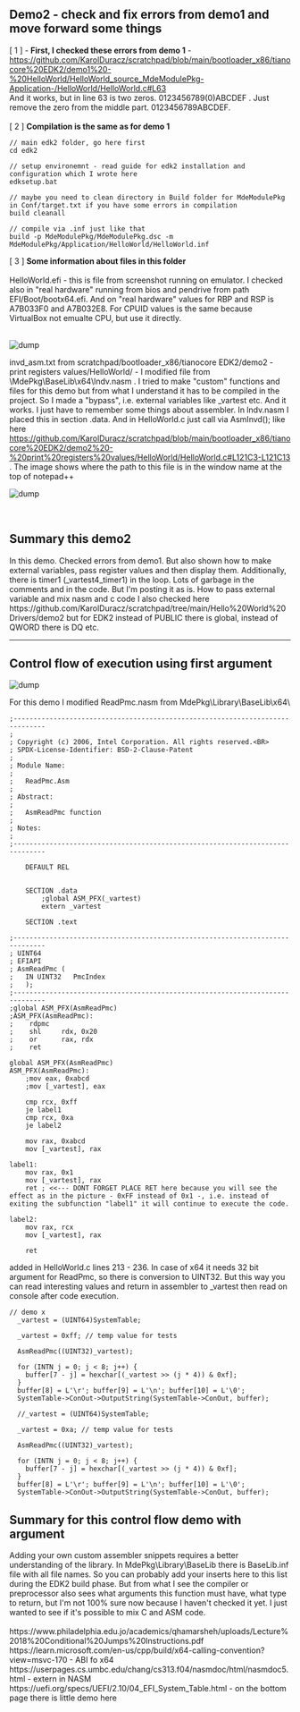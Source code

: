 <h2>Demo2 - check and fix errors from demo1 and move forward some things</h2>

[ 1 ] - <b>First, I checked these errors from demo 1</b> - https://github.com/KarolDuracz/scratchpad/blob/main/bootloader_x86/tianocore%20EDK2/demo1%20-%20HelloWorld/HelloWorld_source_MdeModulePkg-Application-/HelloWorld/HelloWorld.c#L63 <br />
And it works, but in line 63 is two zeros. 0123456789(0)ABCDEF . Just remove the zero from the middle part. 0123456789ABCDEF.
<br /><br />
[ 2 ] <b>Compilation is the same as for demo 1</b>

```
// main edk2 folder, go here first
cd edk2

// setup environemnt - read guide for edk2 installation and configuration which I wrote here
edksetup.bat

// maybe you need to clean directory in Build folder for MdeModulePkg in Conf/target.txt if you have some errors in compilation
build cleanall

// compile via .inf just like that
build -p MdeModulePkg/MdeModulePkg.dsc -m MdeModulePkg/Application/HelloWorld/HelloWorld.inf
```

[ 3 ] <b>Some information about files in this folder</b> <br /><br />
HelloWorld.efi - this is file from screenshot running on emulator. I checked also in "real hardware" running from bios and pendrive from path EFI/Boot/bootx64.efi. And on "real hardware" values for RBP and RSP is A7B033F0 and A7B032E8. For CPUID values is the same because VirtualBox not emualte CPU, but use it directly. <br /><br />

![dump](https://github.com/KarolDuracz/scratchpad/blob/main/bootloader_x86/tianocore%20EDK2/demo2%20-%20print%20registers%20values/132%20-%2006-01-2025%20-%20test%20demo%202%20github.png?raw=true)

invd_asm.txt from scratchpad/bootloader_x86/tianocore EDK2/demo2 - print registers values/HelloWorld/ - I modified file from \MdePkg\BaseLib\x64\lndv.nasm . I tried to make "custom" functions and files for this demo but from what I understand it has to be compiled in the project. So I made a "bypass", i.e. external variables like _vartest etc. And it works. I just have to remember some things about assembler. In lndv.nasm I placed this in section .data. And in HelloWorld.c just call via AsmInvd(); like here https://github.com/KarolDuracz/scratchpad/blob/main/bootloader_x86/tianocore%20EDK2/demo2%20-%20print%20registers%20values/HelloWorld/HelloWorld.c#L121C3-L121C13 . The image shows where the path to this file is in the window name at the top of notepad++

![dump](https://raw.githubusercontent.com/KarolDuracz/scratchpad/refs/heads/main/bootloader_x86/tianocore%20EDK2/demo2%20-%20print%20registers%20values/HelloWorld/invd_asm_path.bmp)

<br />
<h2>Summary this demo2</h2>
In this demo. Checked errors from demo1. But also shown how to make external variables, pass register values ​​and then display them. Additionally, there is timer1 (_vartest4_timer1) in the loop. Lots of garbage in the comments and in the code. But I'm posting it as is. How to pass external variable and mix nasm and c code I also checked here https://github.com/KarolDuracz/scratchpad/tree/main/Hello%20World%20Drivers/demo2 but for EDK2 instead of PUBLIC there is global, instead of QWORD there is DQ etc. 
<br />
<hr>
<h2>Control flow of execution using first argument</h2>

![dump](https://github.com/KarolDuracz/scratchpad/blob/main/bootloader_x86/tianocore%20EDK2/demo2%20-%20print%20registers%20values/133%20-%2006-01-2025%20-%20demo%202%20-%20b.png?raw=true)

For this demo I modified ReadPmc.nasm from MdePkg\Library\BaseLib\x64\

```
;------------------------------------------------------------------------------
;
; Copyright (c) 2006, Intel Corporation. All rights reserved.<BR>
; SPDX-License-Identifier: BSD-2-Clause-Patent
;
; Module Name:
;
;   ReadPmc.Asm
;
; Abstract:
;
;   AsmReadPmc function
;
; Notes:
;
;------------------------------------------------------------------------------

    DEFAULT REL

	
	SECTION .data
		;global ASM_PFX(_vartest)
		extern _vartest
	
    SECTION .text

;------------------------------------------------------------------------------
; UINT64
; EFIAPI
; AsmReadPmc (
;   IN UINT32   PmcIndex
;   );
;------------------------------------------------------------------------------
;global ASM_PFX(AsmReadPmc)
;ASM_PFX(AsmReadPmc):
;    rdpmc
;    shl     rdx, 0x20
;    or      rax, rdx
;    ret

global ASM_PFX(AsmReadPmc)
ASM_PFX(AsmReadPmc):
	;mov eax, 0xabcd
    ;mov [_vartest], eax
    
	cmp rcx, 0xff
	je label1
	cmp rcx, 0xa
	je label2
	
	mov rax, 0xabcd
	mov [_vartest], rax

label1:
	mov rax, 0x1
	mov [_vartest], rax
	ret ; <<--- DONT FORGET PLACE RET here because you will see the effect as in the picture - 0xFF instead of 0x1 -, i.e. instead of exiting the subfunction "label1" it will continue to execute the code.
	
label2:
	mov rax, rcx
	mov [_vartest], rax

	ret
```

added in HelloWorld.c lines 213 - 236. In case of x64 it needs 32 bit argument for ReadPmc, so there is conversion to UINT32. But this way you can read interesting values ​​and return in assembler to _vartest then read on console after code execution.

```
// demo x
  _vartest = (UINT64)SystemTable;
  
  _vartest = 0xff; // temp value for tests
  
  AsmReadPmc((UINT32)_vartest);

  for (INTN j = 0; j < 8; j++) {
	buffer[7 - j] = hexchar[(_vartest >> (j * 4)) & 0xf];
  }
  buffer[8] = L'\r'; buffer[9] = L'\n'; buffer[10] = L'\0'; 
  SystemTable->ConOut->OutputString(SystemTable->ConOut, buffer);
  
  //_vartest = (UINT64)SystemTable;
  
  _vartest = 0xa; // temp value for tests
  
  AsmReadPmc((UINT32)_vartest);

  for (INTN j = 0; j < 8; j++) {
	buffer[7 - j] = hexchar[(_vartest >> (j * 4)) & 0xf];
  }
  buffer[8] = L'\r'; buffer[9] = L'\n'; buffer[10] = L'\0'; 
  SystemTable->ConOut->OutputString(SystemTable->ConOut, buffer);
```
<h2>Summary for this control flow demo with argument</h2>
Adding your own custom assembler snippets requires a better understanding of the library. In MdePkg\Library\BaseLib there is BaseLib.inf file with all file names. So you can probably add your inserts here to this list during the EDK2 build phase. But from what I see the compiler or preprocessor also sees what arguments this function must have, what type to return, but I'm not 100% sure now because I haven't checked it yet. I just wanted to see if it's possible to mix C and ASM code.
<br /><br />
https://www.philadelphia.edu.jo/academics/qhamarsheh/uploads/Lecture%2018%20Conditional%20Jumps%20Instructions.pdf <br />
https://learn.microsoft.com/en-us/cpp/build/x64-calling-convention?view=msvc-170 - ABI fo x64 <br />
https://userpages.cs.umbc.edu/chang/cs313.f04/nasmdoc/html/nasmdoc5.html - extern in NASM <br />
https://uefi.org/specs/UEFI/2.10/04_EFI_System_Table.html - on the bottom page there is little demo here
